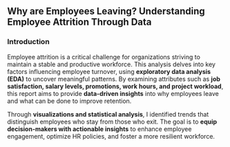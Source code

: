 ## Why are Employees Leaving? Understanding Employee Attrition Through Data ##
### Introduction ###
Employee attrition is a critical challenge for organizations striving to maintain a stable and productive workforce. This analysis delves into key factors influencing employee turnover, using **exploratory data analysis (EDA)** to uncover meaningful patterns. By examining attributes such as **job satisfaction, salary levels, promotions, work hours, and project workload**, this report aims to provide **data-driven insights** into why employees leave and what can be done to improve retention.

Through **visualizations and statistical analysis**, I identified trends that distinguish employees who stay from those who exit. The goal is to **equip decision-makers with actionable insights** to enhance employee engagement, optimize HR policies, and foster a more resilient workforce.

